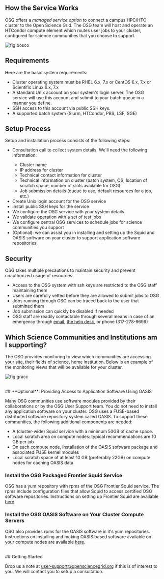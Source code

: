 [title]: - "OSG Managed Services"

## How the Service Works

OSG offers a *managed service option* to connect a campus HPC/HTC cluster to the Open Science Grid. The OSG team will host and operate an HTCondor compute element which routes user jobs to your cluster, configured for science communities that you choose to support. 

![fig bosco](https://raw.githubusercontent.com/OSGConnect/connectbook/master/images/screenshot_2983.png)


## Requirements

Here are the basic system requirements:

* Cluster operating system must be RHEL 6.x, 7.x or CentOS 6.x, 7.x or Scientific Linux 6.x, 7.x 
* A standard Unix account on your system's login server. The OSG service will use this account and submit to your batch queue in a manner you define.
* SSH access to this account via public SSH keys.
* A supported batch system (Slurm, HTCondor, PBS, LSF, SGE)

## Setup Process

Setup and installation process consists of the following steps:

<ul>
<li> Consultation call to collect system details.  We'll need the following information:</li>
   <ul>
   <li>Cluster name</li>
   <li>IP address for cluster</li>
   <li>Technical contact information for cluster</li>
   <li>Technical information on cluster (batch system, OS, location of scratch space, number of slots available for OSG)</li>
   <li>Job submission details (queue to use, default resources for a job, etc.)
   </ul>
<li> Create Unix login account for the OSG service</li>
<li> Install public SSH keys for the service</li>
<li> We configure the OSG service with your system details</li>
<li> We validate operation with a set of test jobs</li>
<li> We configure central OSG services to schedule jobs for science communities you support</li>
<li> (Optional): we can assist you in installing and setting up the Squid and
     OASIS software on your cluster to support application software repositories</li>
</ul>

## Security

OSG takes multiple precautions to maintain security and prevent unauthorized
usage of resources:

* Access to the OSG system with ssh keys are restricted to the OSG staff maintaining them 
* Users are carefully vetted before they are allowed to submit jobs to OSG 
* Jobs running through OSG can be traced back to the user that submitted them
* Job submission can quickly be disabled if needed
* OSG staff are readily contactable through several means in case of an emergency through [email](mailto:goc@opensciencegrid.org), [the help desk](http://ticket.grid.iu.edu), or phone (317-278-9699)


## Which Science Communities and Institutions am I supporting?

The OSG provides monitoring to view which communities are accessing your site, their fields of science, home institution. Below is an example of the monitoring views that will be available for your cluster. 

![fig gracc](https://raw.githubusercontent.com/OSGConnect/connectbook/master/images/screenshot_2979.png)

<br/>
## **Optional**: Providing Access to Application Software Using OASIS

Many OSG communities use software modules provided by their collaborations or by
the OSG User Support team. You do not need to install any application software
on your cluster. OSG uses a FUSE-based distributed software repository system
called OASIS. To support these communities, the following additional components
are needed: 
       
* A (cluster-wide) Squid service with a minimum 50GB of cache space.
* Local scratch area on compute nodes: typical recommendations are 10 GB per job
* On each compute node, installation of the OASIS software package and associated FUSE kernel modules
* Local scratch space of at least 10 GB (preferably 22GB) on compute nodes for caching OASIS data.

### Install the OSG Packaged Frontier Squid Service

OSG has a yum repository with rpms of the OSG Frontier Squid service.  The rpms
include configuration files that allow Squid to access certified OSG software 
repositories.  Instructions on setting up Frontier Squid are available 
[here](https://twiki.grid.iu.edu/bin/view/Documentation/Release3/InstallFrontierSquid).

### Install the OSG OASIS Software on Your Cluster Compute Servers

OSG also provides rpms for the OASIS software in it's yum repositories.
Instructions on installing and making OASIS based software available on your
compute nodes are available
[here](https://twiki.grid.iu.edu/bin/view/Documentation/Release3/InstallCvmfs).

<br/>
## Getting Started

Drop us a note at [user-support@opensciencegrid.org](mailto:user-support@opensciencegrid.org) if this is of interest to you. We will contact you to setup a consultation.  

